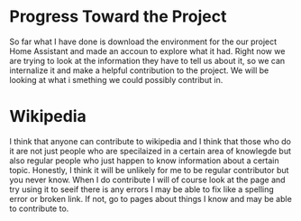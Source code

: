# Progress Toward the Project #

So far what I have done is download the environment for the our project Home Assistant and made an accoun to explore what it 
had. Right now we are trying to look at the information they have to tell us about it, so we can internalize it and make a 
helpful contribution to the project. We will be looking at what i smething we could possibly contribut in.

# Wikipedia #

I think that anyone can contribute to wikipedia and I think that those who do it are not just people who are specilaized in
a certain area of knowlegde but also regular people who just happen to know information about a certain topic. Honestly, I
think it will be unlikely for me to be regular contributor but you never know. When I do contribute I will of course look at 
the page and try using it to seeif there is any errors I may be able to fix like a spelling error or broken link. If not, go
to pages about things I know and may be able to contribute to.
